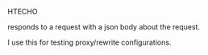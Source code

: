 HTECHO

responds to a request with a json body about the request. 

I use this for testing proxy/rewrite configurations.
